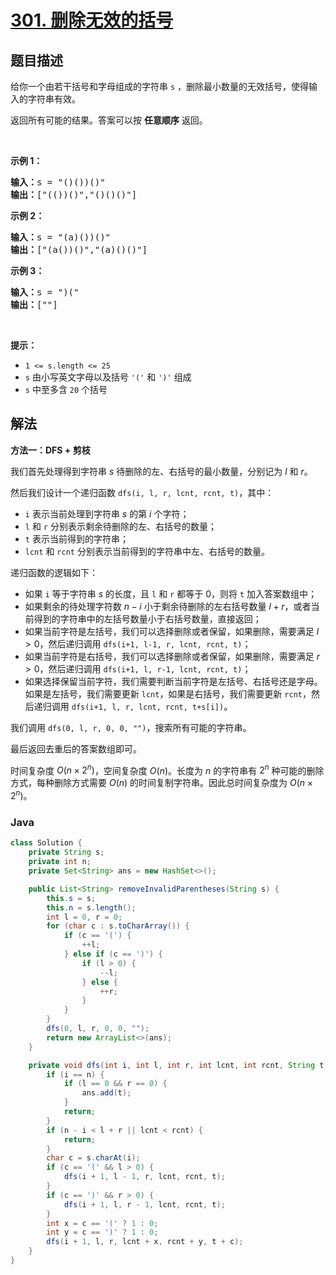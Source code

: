 # [301. 删除无效的括号](https://leetcode.cn/problems/remove-invalid-parentheses)

## 题目描述

<p>给你一个由若干括号和字母组成的字符串 <code>s</code> ，删除最小数量的无效括号，使得输入的字符串有效。</p>

<p>返回所有可能的结果。答案可以按 <strong>任意顺序</strong> 返回。</p>

<p> </p>

<p><strong>示例 1：</strong></p>

<pre>
<strong>输入：</strong>s = "()())()"
<strong>输出：</strong>["(())()","()()()"]
</pre>

<p><strong>示例 2：</strong></p>

<pre>
<strong>输入：</strong>s = "(a)())()"
<strong>输出：</strong>["(a())()","(a)()()"]
</pre>

<p><strong>示例 3：</strong></p>

<pre>
<strong>输入：</strong>s = ")("
<strong>输出：</strong>[""]
</pre>

<p> </p>

<p><strong>提示：</strong></p>

<ul>
	<li><code>1 <= s.length <= 25</code></li>
	<li><code>s</code> 由小写英文字母以及括号 <code>'('</code> 和 <code>')'</code> 组成</li>
	<li><code>s</code> 中至多含 <code>20</code> 个括号</li>
</ul>

## 解法

**方法一：DFS + 剪枝**

我们首先处理得到字符串 $s$ 待删除的左、右括号的最小数量，分别记为 $l$ 和 $r$。

然后我们设计一个递归函数 `dfs(i, l, r, lcnt, rcnt, t)`，其中：

-   `i` 表示当前处理到字符串 $s$ 的第 $i$ 个字符；
-   `l` 和 `r` 分别表示剩余待删除的左、右括号的数量；
-   `t` 表示当前得到的字符串；
-   `lcnt` 和 `rcnt` 分别表示当前得到的字符串中左、右括号的数量。

递归函数的逻辑如下：

-   如果 `i` 等于字符串 $s$ 的长度，且 `l` 和 `r` 都等于 $0$，则将 `t` 加入答案数组中；
-   如果剩余的待处理字符数 $n-i$ 小于剩余待删除的左右括号数量 $l+r$，或者当前得到的字符串中的左括号数量小于右括号数量，直接返回；
-   如果当前字符是左括号，我们可以选择删除或者保留，如果删除，需要满足 $l \gt 0$，然后递归调用 `dfs(i+1, l-1, r, lcnt, rcnt, t)`；
-   如果当前字符是右括号，我们可以选择删除或者保留，如果删除，需要满足 $r \gt 0$，然后递归调用 `dfs(i+1, l, r-1, lcnt, rcnt, t)`；
-   如果选择保留当前字符，我们需要判断当前字符是左括号、右括号还是字母。如果是左括号，我们需要更新 `lcnt`，如果是右括号，我们需要更新 `rcnt`，然后递归调用 `dfs(i+1, l, r, lcnt, rcnt, t+s[i])`。

我们调用 `dfs(0, l, r, 0, 0, "")`，搜索所有可能的字符串。

最后返回去重后的答案数组即可。

时间复杂度 $O(n\times 2^n)$，空间复杂度 $O(n)$。长度为 $n$ 的字符串有 $2^n$ 种可能的删除方式，每种删除方式需要 $O(n)$ 的时间复制字符串。因此总时间复杂度为 $O(n\times 2^n)$。

### **Java**

```java
class Solution {
    private String s;
    private int n;
    private Set<String> ans = new HashSet<>();

    public List<String> removeInvalidParentheses(String s) {
        this.s = s;
        this.n = s.length();
        int l = 0, r = 0;
        for (char c : s.toCharArray()) {
            if (c == '(') {
                ++l;
            } else if (c == ')') {
                if (l > 0) {
                    --l;
                } else {
                    ++r;
                }
            }
        }
        dfs(0, l, r, 0, 0, "");
        return new ArrayList<>(ans);
    }

    private void dfs(int i, int l, int r, int lcnt, int rcnt, String t) {
        if (i == n) {
            if (l == 0 && r == 0) {
                ans.add(t);
            }
            return;
        }
        if (n - i < l + r || lcnt < rcnt) {
            return;
        }
        char c = s.charAt(i);
        if (c == '(' && l > 0) {
            dfs(i + 1, l - 1, r, lcnt, rcnt, t);
        }
        if (c == ')' && r > 0) {
            dfs(i + 1, l, r - 1, lcnt, rcnt, t);
        }
        int x = c == '(' ? 1 : 0;
        int y = c == ')' ? 1 : 0;
        dfs(i + 1, l, r, lcnt + x, rcnt + y, t + c);
    }
}
```

